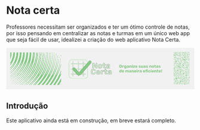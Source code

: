 # Nota certa

Professores necessitam ser organizados e ter um ótimo controle de notas, por isso pensando em centralizar as notas e turmas em um único web app que seja fácil de usar,
idealizei a criação do web aplicativo Nota Certa. 

![Texto alternativo](https://github.com/mafortthiago/right-grade/blob/main/public/fundo.png?raw=true)

## Introdução
Este aplicativo ainda está em construção, em breve estará completo.

